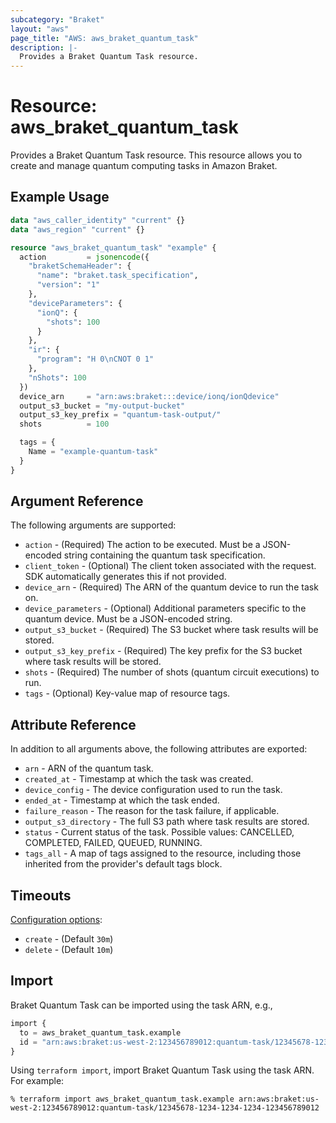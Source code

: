 ```yaml
---
subcategory: "Braket"
layout: "aws"
page_title: "AWS: aws_braket_quantum_task"
description: |-
  Provides a Braket Quantum Task resource.
---
```


# Resource: aws_braket_quantum_task

Provides a Braket Quantum Task resource. This resource allows you to create and manage quantum computing tasks in Amazon Braket.

## Example Usage

```terraform
data "aws_caller_identity" "current" {}
data "aws_region" "current" {}

resource "aws_braket_quantum_task" "example" {
  action         = jsonencode({
    "braketSchemaHeader": {
      "name": "braket.task_specification",
      "version": "1"
    },
    "deviceParameters": {
      "ionQ": {
        "shots": 100
      }
    },
    "ir": {
      "program": "H 0\nCNOT 0 1"
    },
    "nShots": 100
  })
  device_arn     = "arn:aws:braket:::device/ionq/ionQdevice"
  output_s3_bucket = "my-output-bucket"
  output_s3_key_prefix = "quantum-task-output/"
  shots          = 100

  tags = {
    Name = "example-quantum-task"
  }
}
```

## Argument Reference

The following arguments are supported:

* `action` - (Required) The action to be executed. Must be a JSON-encoded string containing the quantum task specification.
* `client_token` - (Optional) The client token associated with the request. SDK automatically generates this if not provided.
* `device_arn` - (Required) The ARN of the quantum device to run the task on.
* `device_parameters` - (Optional) Additional parameters specific to the quantum device. Must be a JSON-encoded string.
* `output_s3_bucket` - (Required) The S3 bucket where task results will be stored.
* `output_s3_key_prefix` - (Required) The key prefix for the S3 bucket where task results will be stored.
* `shots` - (Required) The number of shots (quantum circuit executions) to run.
* `tags` - (Optional) Key-value map of resource tags.

## Attribute Reference

In addition to all arguments above, the following attributes are exported:

* `arn` - ARN of the quantum task.
* `created_at` - Timestamp at which the task was created.
* `device_config` - The device configuration used to run the task.
* `ended_at` - Timestamp at which the task ended.
* `failure_reason` - The reason for the task failure, if applicable.
* `output_s3_directory` - The full S3 path where task results are stored.
* `status` - Current status of the task. Possible values: CANCELLED, COMPLETED, FAILED, QUEUED, RUNNING.
* `tags_all` - A map of tags assigned to the resource, including those inherited from the provider's default tags block.

## Timeouts

[Configuration options](https://developer.hashicorp.com/terraform/language/resources/syntax#operation-timeouts):

* `create` - (Default `30m`)
* `delete` - (Default `10m`)

## Import

Braket Quantum Task can be imported using the task ARN, e.g.,

```terraform
import {
  to = aws_braket_quantum_task.example
  id = "arn:aws:braket:us-west-2:123456789012:quantum-task/12345678-1234-1234-1234-123456789012"
}
```

Using `terraform import`, import Braket Quantum Task using the task ARN. For example:

```console
% terraform import aws_braket_quantum_task.example arn:aws:braket:us-west-2:123456789012:quantum-task/12345678-1234-1234-1234-123456789012
```